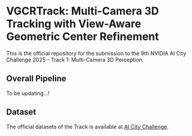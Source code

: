 # VGCRTrack: Multi-Camera 3D Tracking with View-Aware Geometric Center Refinement
<p>This is the official repository for the submission to the 9th NVIDIA AI City Challenge 2025 - Track 1: Multi-Camera 3D Perception. </p>

## Overall Pipeline
To be updating...!

## Dataset 
The official datasets of the Track is available at [AI City Challenge](https://huggingface.co/datasets/nvidia/PhysicalAI-SmartSpaces/blob/main/README.md). 
